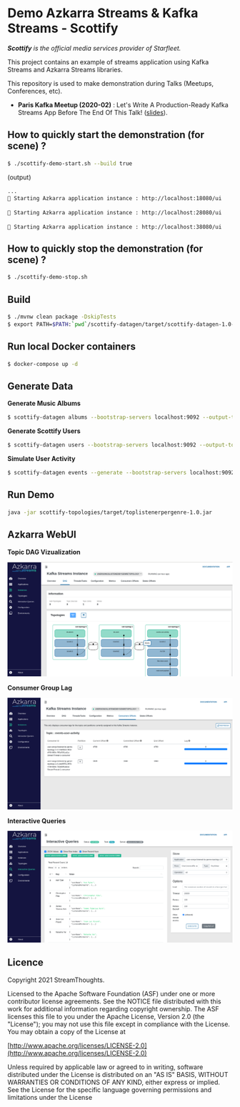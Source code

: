 # Demo Azkarra Streams & Kafka Streams - Scottify

***Scottify** is the official media services provider of Starfleet.*

This project contains an example of streams application using Kafka Streams and Azkarra Streams libraries.

This repository is used to make demonstration during Talks (Meetups, Conferences, etc).

 * **Paris Kafka Meetup (2020-02)** : Let's Write A Production-Ready Kafka Streams App Before The End Of This Talk! ([slides](https://speakerdeck.com/fhussonnois/lets-write-a-production-ready-kafka-streams-app-before-the-end-of-this-talk)).

## How to quickly start the demonstration (for scene) ?

```bash
$ ./scottify-demo-start.sh --build true
```

(output)
```
...
🚀 Starting Azkarra application instance : http://localhost:18080/ui

🚀 Starting Azkarra application instance : http://localhost:28080/ui

🚀 Starting Azkarra application instance : http://localhost:38080/ui
```

## How to quickly stop the demonstration (for scene) ?

```bash
$ ./scottify-demo-stop.sh
```

## Build

```bash
$ ./mvnw clean package -DskipTests
$ export PATH=$PATH:`pwd`/scottify-datagen/target/scottify-datagen-1.0-dist/scottify-datagen/bin/
```

## Run local Docker containers

```bash
$ docker-compose up -d
```

## Generate Data

**Generate Music Albums**
```bash
$ scottify-datagen albums --bootstrap-servers localhost:9092 --output-topic db-albums --generate
```

**Generate Scottify Users**
```bash
$ scottify-datagen users --bootstrap-servers localhost:9092 --output-topic db-users --generate
```

**Simulate User Activity**
```bash
$ scottify-datagen events --generate --bootstrap-servers localhost:9092 --output-topic event-user-activity --interval-ms 500
```

## Run Demo

```bash
java -jar scottify-topologies/target/toplistenerpergenre-1.0.jar
```

## Azkarra WebUI


**Topic DAG Vizualization**

![Azkarra UI DAG](./static/screen-azkarra-ui-dag.png)

**Consumer Group Lag**

![Azkarra UI DAG](./static/screen-azkarra-ui-lag.png)

**Interactive Queries**

![Azkarra UI DAG](./static/screen-azkarra-ui-query.png)



## Licence

Copyright 2021 StreamThoughts.

Licensed to the Apache Software Foundation (ASF) under one or more contributor license agreements. See the NOTICE file distributed with this work for additional information regarding copyright ownership. The ASF licenses this file to you under the Apache License, Version 2.0 (the "License"); you may not use this file except in compliance with the License. You may obtain a copy of the License at

[http://www.apache.org/licenses/LICENSE-2.0](http://www.apache.org/licenses/LICENSE-2.0)

Unless required by applicable law or agreed to in writing, software distributed under the License is distributed on an "AS IS" BASIS, WITHOUT WARRANTIES OR CONDITIONS OF ANY KIND, either express or implied. See the License for the specific language governing permissions and limitations under the License

